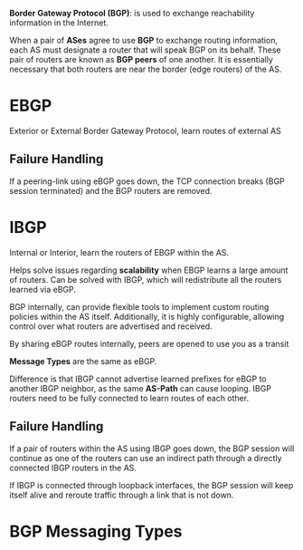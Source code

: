 **Border Gateway Protocol (BGP)**: is used to exchange reachability information in the Internet.

When a pair of **ASes** agree to use **BGP** to exchange routing information, each AS must designate a router that will speak BGP on its behalf. These pair of routers are known as **BGP peers** of one another. It is essentially necessary that both routers are near the border (edge routers) of the AS.

# EBGP

Exterior or External Border Gateway Protocol, learn routes of external AS

## Failure Handling

If a peering-link using eBGP goes down, 
the TCP connection breaks (BGP session terminated)
and the BGP routers are removed.

# IBGP

Internal or Interior, learn the routers of EBGP within the AS. 

Helps solve issues regarding **scalability** when EBGP learns a large amount of routers. Can be solved with IBGP, which will redistribute all the routers learned via eBGP.

BGP internally, can provide flexible tools to implement custom routing policies within the AS itself. Additionally, it is highly configurable, allowing control over what routers are advertised and received.

By sharing eBGP routes internally, peers are opened to use you as a transit 

**Message Types** are the same as eBGP.

Difference is that IBGP cannot advertise learned prefixes for eBGP to another IBGP neighbor, as the same **AS-Path** can cause looping. IBGP routers need to be fully connected to learn routes of each other.

## Failure Handling

If a pair of routers within the AS using IBGP goes down, the BGP session will continue as one of the routers can use an indirect path through a directly connected IBGP routers in the AS.

If IBGP is connected through loopback interfaces, the BGP session will keep itself alive and reroute traffic through a link that is not down.

# BGP Messaging Types